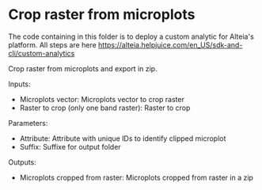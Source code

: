 # Crop raster from microplots
The code containing in this folder is to deploy a custom analytic for Alteia's platform. All steps are here  https://alteia.helpjuice.com/en_US/sdk-and-cli/custom-analytics

Crop raster from microplots and export in zip.

Inputs:
- Microplots vector: Microplots vector to crop raster
- Raster to crop (only one band raster): Raster to crop

Parameters:
- Attribute: Attribute with unique IDs to identify clipped microplot
- Suffix: Suffixe for output folder

Outputs:
- Microplots cropped from raster: Microplots cropped from raster in a zip
